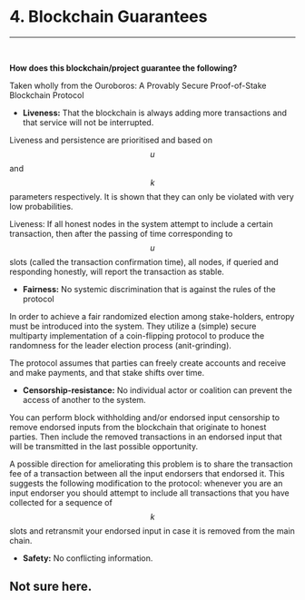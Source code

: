 <!-- .slide: data-background-color="#8D3AED" -->

# 4. Blockchain Guarantees

---

<widget-text style="padding: 0 3em 0 3em">

**How does this blockchain/project guarantee the following?**

Taken wholly from the Ouroboros: A Provably Secure Proof-of-Stake Blockchain Protocol

* **Liveness:** That the blockchain is always adding more transactions and that service will not be interrupted.

Liveness and persistence are prioritised and based on $$u$$ and $$k$$ parameters respectively. It is shown that they can only be violated with very low probabilities.

Liveness: If all honest nodes in the system attempt to include a certain transaction, then after the passing of time corresponding to $$u$$ slots (called the transaction confirmation time), all nodes, if queried and responding honestly, will report the transaction as stable.

* **Fairness:** No systemic discrimination that is against the rules of the protocol

In order to achieve a fair randomized election among stake-holders, entropy must be introduced into the system. They utilize a (simple) secure multiparty implementation of a coin-flipping protocol to produce the randomness for the leader election process (anit-grinding). 

The protocol assumes that parties can freely create accounts and receive and make payments, and that stake shifts over time.

* **Censorship-resistance:** No individual actor or coalition can prevent the access of another to the system.

You can perform block withholding and/or endorsed input censorship to remove endorsed inputs from the blockchain that originate to honest parties. Then include the removed transactions in an endorsed input that will be transmitted in the last possible opportunity.

A possible direction for ameliorating this problem is to share the transaction fee of a transaction between all the input endorsers that endorsed it. This suggests the following modification to the protocol: whenever you are an input endorser you should attempt to include all transactions that you have collected for a sequence of $$k$$ slots and retransmit your endorsed input in case it is removed from the main chain.

* **Safety:** No conflicting information.

Not sure here.
---
